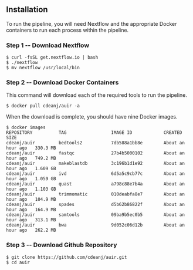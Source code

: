 Installation
------------

To run the pipeline, you will need Nextflow and the appropriate Docker containers to run each process within the pipeline.

### Step 1 -- Download Nextflow
```
$ curl -fsSL get.nextflow.io | bash
$ ./nextflow
$ mv nextflow /usr/local/bin
```

### Step 2 -- Download Docker Containers

This command will download each of the required tools to run the pipeline.
```
$ docker pull cdeanj/auir -a 
```

When the download is complete, you should have nine Docker images.
```
$ docker images
REPOSITORY          TAG                 IMAGE ID            CREATED             SIZE
cdeanj/auir         bedtools2           7db588a1bb8e        About an hour ago   330.3 MB
cdeanj/auir         fastqc              27b4b5000102        About an hour ago   749.2 MB
cdeanj/auir         makeblastdb         3c196b1d1e92        About an hour ago   1.609 GB
cdeanj/auir         ivd                 6d5a5c9cb77c        About an hour ago   1.059 GB
cdeanj/auir         quast               a798c88e7b4a        About an hour ago   1.103 GB
cdeanj/auir         trimmomatic         010deabfa8e7        About an hour ago   104.9 MB
cdeanj/auir         spades              d5b62b86822f        About an hour ago   164.9 MB
cdeanj/auir         samtools            09ba9b5ec0b5        About an hour ago   313.1 MB
cdeanj/auir         bwa                 9d052c06d12b        About an hour ago   262.2 MB
```

### Step 3 -- Download Github Repository
```
$ git clone https://github.com/cdeanj/auir.git
$ cd auir
```
